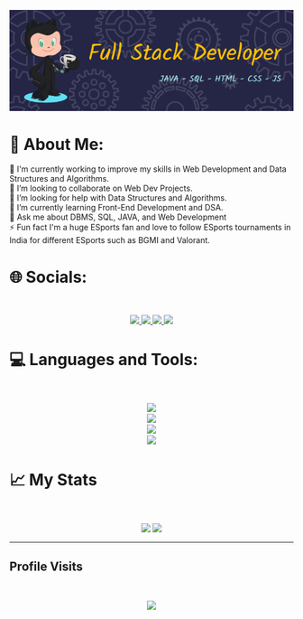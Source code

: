 ![Header](./github-header-image.png)


# 💫 About Me:
🔭 I'm currently working to improve my skills in Web Development and Data Structures and Algorithms.<br>👯 I’m looking to collaborate on Web Dev Projects.<br>🤝 I’m looking for help with Data Structures and Algorithms.<br>🌱 I’m currently learning Front-End Development and DSA.<br>💬 Ask me about DBMS, SQL, JAVA, and Web Development<br>⚡ Fun fact I'm a huge ESports fan and love to follow ESports tournaments in India for different ESports such as BGMI and Valorant.


# 🌐 Socials:
<br>
<p align="center">
  <a href="https://www.linkedin.com/in/madhur-agarwal-b7b321205/">
    <img src="https://skillicons.dev/icons?i=linkedin" />
  </a>
 <a href="https://www.instagram.com/agarwalmadhur19/">
    <img src="https://skillicons.dev/icons?i=instagram" />
  </a>
 <a href="https://github.com/AgarwalMaddy">
    <img src="https://skillicons.dev/icons?i=github" />
  </a>
 <a href="https://twitter.com/agrwl_maddy1908">
    <img src="https://skillicons.dev/icons?i=twitter" />
  </a>
</p>

# 💻 Languages and Tools:
<br>
<p align = "center">
  <img src= "https://skillicons.dev/icons?i=java,html,css,js&perline=4">
  <br>
  <img src= "https://skillicons.dev/icons?i=react,bootstrap&perline=2">
  <br>
  <img src= "https://skillicons.dev/icons?i=mysql,php,mongodb&perline=3">
  <br>
  <img src= "https://skillicons.dev/icons?i=figma,idea,visualstudio,vscode,&perline=4">
</p>
 
# 📈 My Stats
<br>
<p align = "center">

 <img width="42.5%" src="https://leetcard.jacoblin.cool/madhur1812agarwal?theme=dark&font=Kreon&ext=activity" />

 <img width="42.5%" src="https://github-readme-stats.vercel.app/api/top-langs/?username=AgarwalMaddy&langs_count=4&theme=dark&font=Kreon"/>
 
</p>

<!-- ![Madhur's github activity graph](https://github-readme-activity-graph.vercel.app/graph?username=AgarwalMaddy&theme=merko) -->

---
## Profile Visits
<br>
<p align="center">
  <img src="https://profile-counter.glitch.me/AgarwalMaddy/count.svg">
</p>

<!-- Proudly created with GPRM ( https://gprm.itsvg.in ) -->
